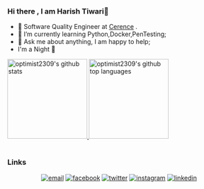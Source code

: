 ### Hi there , I am Harish Tiwari👋



- 🔭 Software Quality Engineer at <a href="https://www.cerence.com/home">Cerence</a> .
- 🌱 I’m currently learning Python,Docker,PenTesting; 
- 💬 Ask me about anything, I am happy to help;
- I'm a Night 🦉





<a href="https://github.com/optimist2309">
  <img height="180em" src="https://github-readme-stats.vercel.app/api?username=optimist2309&show_icons=true&theme=merko&count_private=true" alt="optimist2309's github stats" />
  <img height="180em" src="https://github-readme-stats.vercel.app/api/top-langs/?username=optimist2309&theme=merko&layout=compact" alt="optimist2309's github top languages" />
</a>
<br/>
<br/>

### Links

<p align="center">
  <a href="mailto:harishtiwary46@gmail.com"><img src="https://img.icons8.com/color/96/000000/gmail.png" alt="email"/></a>
  <a href="https://www.facebook.com/optimist2309"><img src="https://img.icons8.com/color/96/000000/facebook.png" alt="facebook"/></a>
  <a href="https://twitter.com/harishtiwary46"><img src="https://img.icons8.com/color/96/000000/twitter-squared.png" alt="twitter"/></a>
  <a href="https://www.instagram.com/optimist2309"><img src="https://img.icons8.com/color/96/000000/instagram-new.png" alt="instagram"/></a>
  <a href="https://www.linkedin.com/in/optimist2309"><img src="https://img.icons8.com/color/96/000000/linkedin.png" alt="linkedin"/></a>
</p>






<!--
**optimist2309/optimist2309** is a ✨ _special_ ✨ repository because its `README.md` (this file) appears on your GitHub profile.

Here are some ideas to get you started:

- 🔭 I’m currently working on ...
- 🌱 I’m currently learning ...
- 👯 I’m looking to collaborate on ...
- 🤔 I’m looking for help with ...
- 💬 Ask me about ...
- 📫 How to reach me: ...
- 😄 Pronouns: ...
- ⚡ Fun fact: ...
-->
